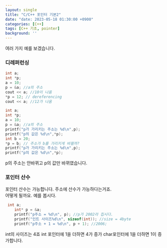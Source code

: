 ```yaml
---
layout: single
title: "C/C++ 포인터 기본2"
date: "date: 2023-05-18 01:30:00 +0900"
categories: [C++]
tags: [C++ 기초, pointer]
background: ''
---
```

여러 가지 예를 보겠습니다.  
### 디레퍼런싱
```c++
int a;
int *p;
a = 10;
p = &a; //a의 주소
cout << a; //10이 나옴
*p = 12; // dereferencing
cout << a; //12가 나옴
```
```c++
int a;
int *p;
a = 10;
p = &a; //a의 주소
printf("p가 가리키는 주소는 %d\n",p);
printf("p의 값은 %d\n",*p);
int b = 20;
*p = b; // 주소가 b를 가리키게 바뀔까?
printf("p가 가리키는 주소는 %d\n",p);
printf("p의 값은 %d\n",*p);
```
p의 주소는 안바뀌고 p의 값만 바뀌였습니다.  
### 포인터 산수
포인터 산수는 가능합니다. 주소에 산수가 가능하다는거죠.   
어떻게 될까요. 예를 봅시다.
```c++
 int a;
    int* p = &a;
    printf("p주소 = %d\n", p); //p가 2002라 칩시다.
    printf("인트 사이즈%d\n", sizeof(int)); //size = 4byte
    printf("p주소 + 1 = %d\n", p + 1); //2006;
```
int의 사이즈는 4죠 int 포인터에 1을 더하면 4가 증가 char포인터에 1을 더하면 1이 증가합니다.
